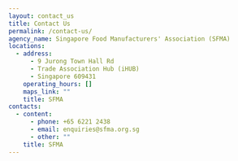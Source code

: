 ```yaml
---
layout: contact_us
title: Contact Us
permalink: /contact-us/
agency_name: Singapore Food Manufacturers' Association (SFMA)
locations:
  - address:
      - 9 Jurong Town Hall Rd
      - Trade Association Hub (iHUB)
      - Singapore 609431
    operating_hours: []
    maps_link: ""
    title: SFMA
contacts:
  - content:
      - phone: +65 6221 2438
      - email: enquiries@sfma.org.sg
      - other: ""
    title: SFMA
---
```

